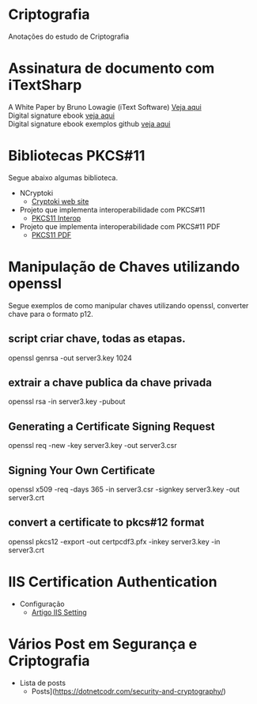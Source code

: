 # Criptografia
Anotações do estudo de Criptografia

# Assinatura de documento com iTextSharp
A White Paper by Bruno Lowagie (iText Software) [Veja aqui](https://sourceforge.net/p/itextsharp/code/HEAD/tree/tutorial/signatures/)  
Digital signature ebook [veja aqui](https://pages.itextpdf.com/ebook-digital-signatures-for-pdf.html)  
Digital signature ebook exemplos github [veja aqui](https://github.com/itext/i5ns-tutorial)
# Bibliotecas PKCS#11
Segue abaixo algumas biblioteca.  
* NCryptoki
  * [Cryptoki web site](www.ncryptoki.com)
* Projeto que implementa interoperabilidade com PKCS#11
  * [PKCS11 Interop](https://github.com/Pkcs11Interop)
* Projeto que implementa interoperabilidade com PKCS#11 PDF
  * [PKCS11 PDF](https://github.com/jariq/Pkcs11Interop.PDF)

# Manipulação de Chaves utilizando openssl
Segue exemplos de como manipular chaves utilizando openssl, converter chave para o formato p12.

## script criar chave, todas as etapas.

openssl genrsa -out server3.key 1024

## extrair a chave publica da chave privada
 
openssl rsa -in server3.key -pubout
 
## Generating a Certificate Signing Request
  
openssl req -new -key server3.key -out server3.csr 
 
## Signing Your Own Certificate 
openssl x509 -req -days 365 -in server3.csr -signkey server3.key -out server3.crt

## convert a certificate to pkcs#12 format
openssl pkcs12 -export -out certpcdf3.pfx -inkey server3.key -in server3.crt


# IIS Certification Authentication 
* Configuração
  * [Artigo IIS Setting](https://blogs.msdn.microsoft.com/asiatech/2016/08/22/how-to-create-an-iis-website-that-requires-client-certificate-using-self-signed-certificates/)
  
# Vários Post em Segurança e Criptografia
* Lista de posts
  * Posts](https://dotnetcodr.com/security-and-cryptography/)
